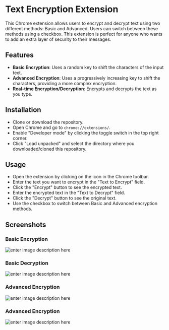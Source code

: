# Text Encryption Extension

This Chrome extension allows users to encrypt and decrypt text using two different methods: Basic and Advanced. Users can switch between these methods using a checkbox. This extension is perfect for anyone who wants to add an extra layer of security to their messages.

## Features
-   **Basic Encryption**: Uses a random key to shift the characters of the input text.
-   **Advanced Encryption**: Uses a progressively increasing key to shift the characters, providing a more complex encryption.
-   **Real-time Encryption/Decryption**: Encrypts and decrypts the text as you type.
## Installation
-   Clone or download the repository.
-   Open Chrome and go to `chrome://extensions/`.
-   Enable "Developer mode" by clicking the toggle switch in the top right corner.
-   Click "Load unpacked" and select the directory where you downloaded/cloned this repository.

## Usage
-   Open the extension by clicking on the icon in the Chrome toolbar.
-   Enter the text you want to encrypt in the "Text to Encrypt" field.
-   Click the "Encrypt" button to see the encrypted text.
-   Enter the encrypted text in the "Text to Decrypt" field.
-   Click the "Decrypt" button to see the original text.
-   Use the checkbox to switch between Basic and Advanced encryption methods.
## Screenshots
### Basic Encryption
![enter image description here](Output/Screenshot(761).png)
### Basic Decryption
![enter image description here](Output/Screenshot(762).png)
### Advanced Encryption
![enter image description here](Output/Screenshot(763).png)
### Advanced Encryption
![enter image description here](Output/Screenshot(764).png)
